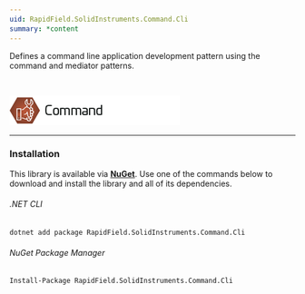 ```yaml
---
uid: RapidField.SolidInstruments.Command.Cli
summary: *content
---
```


<!--
Copyright (c) RapidField LLC. Licensed under the MIT License. See LICENSE.txt in the project root for license information.
-->

Defines a command line application development pattern using the command and mediator patterns.

<br />

![Command label](../images/Label.Command.300w.png)
- - -

### Installation

This library is available via [**NuGet**](https://docs.microsoft.com/en-us/nuget/quickstart/install-and-use-a-package-in-visual-studio). Use one of the commands below to download and install the library and all of its dependencies.

###### .NET CLI

```shell
dotnet add package RapidField.SolidInstruments.Command.Cli
```

###### NuGet Package Manager

```shell
Install-Package RapidField.SolidInstruments.Command.Cli
```